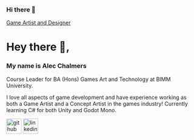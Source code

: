 ### Hi there 👋

[Game Artist and Designer](https://www.linkedin.com/in/alec-chalmers/)
# Hey there 👋, 
### My name is Alec Chalmers
Course Leader for BA (Hons) Games Art and Technology at BIMM University.


I love all aspects of game development and have experience working as both a Game Artist and a Concept Artist in the games industry! Currently learning C# for both Unity and Godot Mono.


[<img src='https://cdn.jsdelivr.net/npm/simple-icons@3.0.1/icons/github.svg' alt='github' height='40'>](https://github.com/alecchalm) [<img src='https://cdn.jsdelivr.net/npm/simple-icons@3.0.1/icons/linkedin.svg' alt='linkedin' height='40'>](https://www.linkedin.com/in/alec-chalmers/) 
